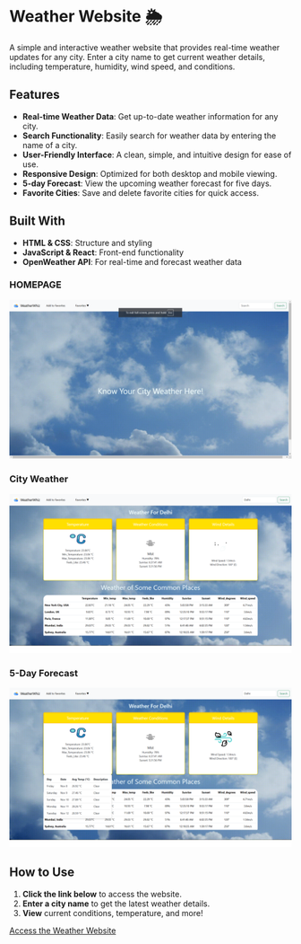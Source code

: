 # Weather Website 🌦
A simple and interactive weather website that provides real-time weather updates for any city. Enter a city name to get current weather details, including temperature, humidity, wind speed, and conditions.

## Features
- **Real-time Weather Data**: Get up-to-date weather information for any city.
- **Search Functionality**: Easily search for weather data by entering the name of a city.
- **User-Friendly Interface**: A clean, simple, and intuitive design for ease of use.
- **Responsive Design**: Optimized for both desktop and mobile viewing.
- **5-day Forecast**: View the upcoming weather forecast for five days.
- **Favorite Cities**: Save and delete favorite cities for quick access.

## Built With
- **HTML & CSS**: Structure and styling
- **JavaScript & React**: Front-end functionality
- **OpenWeather API**: For real-time and forecast weather data

### HOMEPAGE
![Homepage Screenshot](public/images/Homepage.png)

### City Weather
![City Weather Screenshot](public/images/Weather_page.png)

### 5-Day Forecast
![5-Day Forecast Screenshot](public/images/5-day_forecast.png)

## How to Use

1. **Click the link below** to access the website.
2. **Enter a city name** to get the latest weather details.
3. **View** current conditions, temperature, and more!

[Access the Weather Website](https://weather-website-mhc7.onrender.com)
